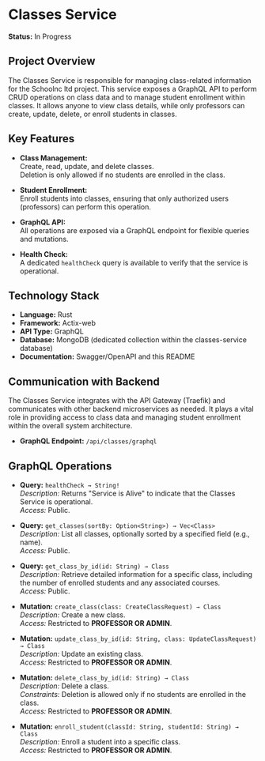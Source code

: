 # Classes Service

**Status:** In Progress

## Project Overview

The Classes Service is responsible for managing class-related information for the Schoolnc ltd project. This service exposes a GraphQL API to perform CRUD operations on class data and to manage student enrollment within classes. It allows anyone to view class details, while only professors can create, update, delete, or enroll students in classes.

## Key Features

- **Class Management:**  
  Create, read, update, and delete classes.  
  Deletion is only allowed if no students are enrolled in the class.

- **Student Enrollment:**  
  Enroll students into classes, ensuring that only authorized users (professors) can perform this operation.

- **GraphQL API:**  
  All operations are exposed via a GraphQL endpoint for flexible queries and mutations.

- **Health Check:**  
  A dedicated `healthCheck` query is available to verify that the service is operational.

## Technology Stack

- **Language:** Rust  
- **Framework:** Actix-web  
- **API Type:** GraphQL  
- **Database:** MongoDB (dedicated collection within the classes-service database)  
- **Documentation:** Swagger/OpenAPI and this README

## Communication with Backend

The Classes Service integrates with the API Gateway (Traefik) and communicates with other backend microservices as needed. It plays a vital role in providing access to class data and managing student enrollment within the overall system architecture.

- **GraphQL Endpoint:** `/api/classes/graphql`

## GraphQL Operations

- **Query:** `healthCheck → String!`  
  _Description:_ Returns "Service is Alive" to indicate that the Classes Service is operational.  
  _Access:_ Public.

- **Query:** `get_classes(sortBy: Option<String>) → Vec<Class>`  
  _Description:_ List all classes, optionally sorted by a specified field (e.g., name).  
  _Access:_ Public.

- **Query:** `get_class_by_id(id: String) → Class`  
  _Description:_ Retrieve detailed information for a specific class, including the number of enrolled students and any associated courses.  
  _Access:_ Public.

- **Mutation:** `create_class(class: CreateClassRequest) → Class`  
  _Description:_ Create a new class.  
  _Access:_ Restricted to **PROFESSOR OR ADMIN**.

- **Mutation:** `update_class_by_id(id: String, class: UpdateClassRequest) → Class`  
  _Description:_ Update an existing class.  
  _Access:_ Restricted to **PROFESSOR OR ADMIN**.

- **Mutation:** `delete_class_by_id(id: String) → Class`  
  _Description:_ Delete a class.  
  _Constraints:_ Deletion is allowed only if no students are enrolled in the class.  
  _Access:_ Restricted to **PROFESSOR OR ADMIN**.

- **Mutation:** `enroll_student(classId: String, studentId: String) → Class`  
  _Description:_ Enroll a student into a specific class.  
  _Access:_ Restricted to **PROFESSOR OR ADMIN**.
